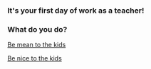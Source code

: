 ### It's your first day of work as a teacher!

### What do you do?

[Be mean to the kids]()

[Be nice to the kids]()